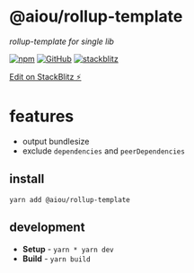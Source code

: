 # @aiou/rollup-template
*rollup-template for single lib*

[![npm](https://img.shields.io/npm/v/@aiou/rollup-template)](https://github.com/JiangWeixian/templates/tree/master/packages/rollup-template) [![GitHub](https://img.shields.io/npm/l/@aiou/rollup-template)](https://github.com/JiangWeixian/templates/tree/master/packages/rollup-template) [![stackblitz](https://img.shields.io/badge/%E2%9A%A1%EF%B8%8Fstackblitz-online-blue)](https://stackblitz.com/github/JiangWeixian/templates/tree/master/packages/rollup-template)

[Edit on StackBlitz ⚡️](https://stackblitz.com/github/JiangWeixian/templates/tree/master/packages/rollup-template)


# features

- output bundlesize
- exclude `dependencies` and `peerDependencies`

## install

```console
yarn add @aiou/rollup-template
```

## development

- **Setup** - `yarn * yarn dev`
- **Build** - `yarn build`

